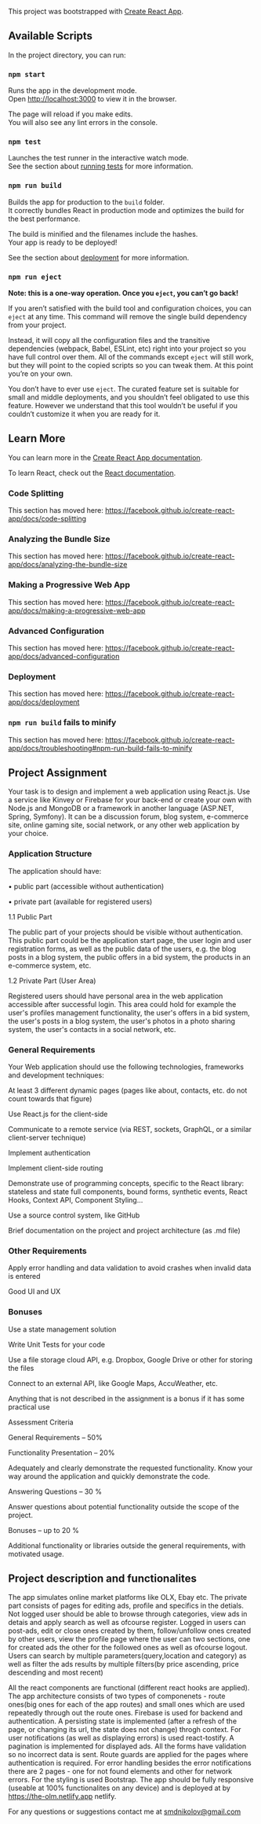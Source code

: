 This project was bootstrapped with [Create React App](https://github.com/facebook/create-react-app).

## Available Scripts

In the project directory, you can run:

### `npm start`

Runs the app in the development mode.<br />
Open [http://localhost:3000](http://localhost:3000) to view it in the browser.

The page will reload if you make edits.<br />
You will also see any lint errors in the console.

### `npm test`

Launches the test runner in the interactive watch mode.<br />
See the section about [running tests](https://facebook.github.io/create-react-app/docs/running-tests) for more information.

### `npm run build`

Builds the app for production to the `build` folder.<br />
It correctly bundles React in production mode and optimizes the build for the best performance.

The build is minified and the filenames include the hashes.<br />
Your app is ready to be deployed!

See the section about [deployment](https://facebook.github.io/create-react-app/docs/deployment) for more information.

### `npm run eject`

**Note: this is a one-way operation. Once you `eject`, you can’t go back!**

If you aren’t satisfied with the build tool and configuration choices, you can `eject` at any time. This command will remove the single build dependency from your project.

Instead, it will copy all the configuration files and the transitive dependencies (webpack, Babel, ESLint, etc) right into your project so you have full control over them. All of the commands except `eject` will still work, but they will point to the copied scripts so you can tweak them. At this point you’re on your own.

You don’t have to ever use `eject`. The curated feature set is suitable for small and middle deployments, and you shouldn’t feel obligated to use this feature. However we understand that this tool wouldn’t be useful if you couldn’t customize it when you are ready for it.

## Learn More

You can learn more in the [Create React App documentation](https://facebook.github.io/create-react-app/docs/getting-started).

To learn React, check out the [React documentation](https://reactjs.org/).

### Code Splitting

This section has moved here: https://facebook.github.io/create-react-app/docs/code-splitting

### Analyzing the Bundle Size

This section has moved here: https://facebook.github.io/create-react-app/docs/analyzing-the-bundle-size

### Making a Progressive Web App

This section has moved here: https://facebook.github.io/create-react-app/docs/making-a-progressive-web-app

### Advanced Configuration

This section has moved here: https://facebook.github.io/create-react-app/docs/advanced-configuration

### Deployment

This section has moved here: https://facebook.github.io/create-react-app/docs/deployment

### `npm run build` fails to minify

This section has moved here: https://facebook.github.io/create-react-app/docs/troubleshooting#npm-run-build-fails-to-minify

## Project Assignment

Your task is to design and implement a web application using React.js. Use a service like Kinvey or Firebase for your back-end or create your own with Node.js and MongoDB or a framework in another language (ASP.NET, Spring, Symfony). It can be a discussion forum, blog system, e-commerce site, online gaming site, social network, or any other web application by your choice.

### Application Structure

The application should have:

•	public part (accessible without authentication)

•	private part (available for registered users)

1.1 Public Part

The public part of your projects should be visible without authentication. This public part could be the application start page, the user login and user registration forms, as well as the public data of the users, e.g. the blog posts in a blog system, the public offers in a bid system, the products in an e-commerce system, etc.

1.2 Private Part (User Area)

Registered users should have personal area in the web application accessible after successful login. This area could hold for example the user's profiles management functionality, the user's offers in a bid system, the user's posts in a blog system, the user's photos in a photo sharing system, the user's contacts in a social network, etc.

### General Requirements

Your Web application should use the following technologies, frameworks and development techniques:

At least 3 different dynamic pages (pages like about, contacts, etc. do not count towards that figure)

Use React.js for the client-side

Communicate to a remote service (via REST, sockets, GraphQL, or a similar client-server technique)

Implement authentication

Implement client-side routing

Demonstrate use of programming concepts, specific to the React library: stateless and state full components, bound forms, synthetic events, React Hooks, Context API, Component Styling…

Use a source control system, like GitHub

Brief documentation on the project and project architecture (as .md file)

### Other Requirements

Apply error handling and data validation to avoid crashes when invalid data is entered

Good UI and UX

### Bonuses

Use a state management solution

Write Unit Tests for your code

Use a file storage cloud API, e.g. Dropbox, Google Drive or other for storing the files

Connect to an external API, like Google Maps, AccuWeather, etc.

Anything that is not described in the assignment is a bonus if it has some practical use

Assessment Criteria

General Requirements – 50% 

Functionality Presentation – 20%

Adequately and clearly demonstrate the requested functionality. Know your way around the application and quickly demonstrate the code.

Answering Questions – 30 %

Answer questions about potential functionality outside the scope of the project.

Bonuses – up to 20 %

Additional functionality or libraries outside the general requirements, with motivated usage.

## Project description and functionalites

The app simulates online market platforms like OLX, Ebay etc. The private part consists of pages for editing ads, profile and specifics in the detials. Not logged user should be able to browse through categories, view ads in detais and apply search as well as ofcourse register. Logged in users can post-ads, edit or close ones created by them, follow/unfollow ones created by other users, view the profile page where the user can two sections, one for created ads the other for the followed ones as well as ofcourse logout. Users can search by multiple parameters(query,location and category) as well as filter the ads results by multiple filters(by price ascending, price descending and most recent)

All the react components are functional (different react hooks are applied). The app architecture consists of two types of componenets - route ones(big ones for each of the app routes) and small ones which are used repeatedly through out the route ones. Firebase is used for backend and authentication. A persisting state is implemented (after a refresh of the page, or changing its url, the state does not change) throgh context. For user notifications (as well as displaying errors) is used react-tostify. A pagination is implemented for displayed ads. All the forms have validation so no incorrect data is sent. Route guards are applied for the pages where authentication is required. For error handling besides the error notifications there are 2 pages - one for not found elements and other for network errors. For the styling is used Bootstrap. The app should be fully responsive (useable at 100% functionalites on any device) and is deployed at by https://the-olm.netlify.app netlify.

For any questions or suggestions contact me at smdnikolov@gmail.com






